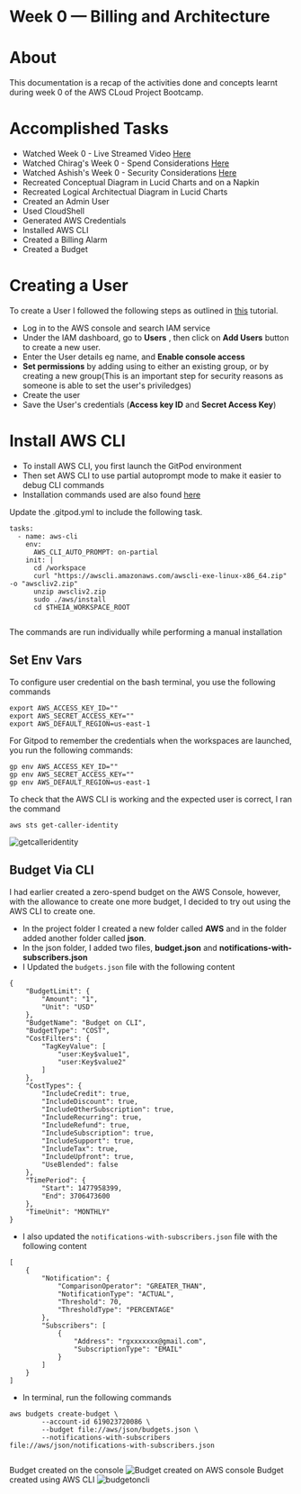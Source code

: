 # Week 0 — Billing and Architecture
# About
This documentation is a recap of the activities done and concepts learnt during week 0 of the AWS CLoud Project Bootcamp. 
# Accomplished Tasks
- Watched Week 0 - Live Streamed Video [Here](https://www.youtube.com/watch?v=SG8blanhAOg&list=PLBfufR7vyJJ7k25byhRXJldB5AiwgNnWv&index=12)
- Watched Chirag's Week 0 - Spend Considerations [Here](https://www.youtube.com/watch?v=SG8blanhAOg&list=PLBfufR7vyJJ7k25byhRXJldB5AiwgNnWv&index=12)
- Watched Ashish's Week 0 - Security Considerations [Here](https://www.youtube.com/watch?v=OVw3RrlP-sI&list=PLBfufR7vyJJ7k25byhRXJldB5AiwgNnWv&index=13)
- Recreated Conceptual Diagram in Lucid Charts and on a Napkin
- Recreated Logical Architectual Diagram in Lucid Charts
- Created an Admin User
- Used CloudShell
- Generated AWS Credentials
- Installed AWS CLI
- Created a Billing Alarm
- Created a Budget

# Creating a User
To create a User I followed the following steps as outlined in [this](https://www.iguazio.com/docs/latest-release/cluster-mgmt/deployment/cloud/aws/howto/iam-user-create/) tutorial.
- Log in to the AWS console and search IAM service
- Under the IAM dashboard, go to **Users** , then click on **Add Users** button to create a new user.
- Enter the User details eg name, and **Enable console access**
- **Set permissions** by adding using to either an existing group, or by creating a new group(This is an important step for security reasons as someone is able to set the user's priviledges) 
- Create the user
- Save the User's credentials (**Access key ID** and **Secret Access Key**)

# Install AWS CLI
- To install AWS CLI, you first launch the GitPod environment
- Then set AWS CLI to use partial autoprompt mode to make it easier to debug CLI commands
- Installation commands used are also found [here](https://docs.aws.amazon.com/cli/latest/userguide/getting-started-install.html)

Update the .gitpod.yml to include the following task.
```
tasks:
  - name: aws-cli
    env:
      AWS_CLI_AUTO_PROMPT: on-partial
    init: |
      cd /workspace
      curl "https://awscli.amazonaws.com/awscli-exe-linux-x86_64.zip" -o "awscliv2.zip"
      unzip awscliv2.zip
      sudo ./aws/install
      cd $THEIA_WORKSPACE_ROOT
      
```
The commands are run individually while performing  a manual installation
## Set Env Vars
To configure user credential on the bash terminal, you use the following commands
```
export AWS_ACCESS_KEY_ID=""
export AWS_SECRET_ACCESS_KEY=""
export AWS_DEFAULT_REGION=us-east-1
```
For Gitpod to remember the credentials when the workspaces are launched, you run the following commands:
```
gp env AWS_ACCESS_KEY_ID=""
gp env AWS_SECRET_ACCESS_KEY=""
gp env AWS_DEFAULT_REGION=us-east-1

```
To check that the AWS CLI is working and the expected user is correct, I ran the command
```
aws sts get-caller-identity
```
![getcalleridentity](image)

## Budget Via CLI
I had earlier created a zero-spend budget on the AWS Console, however, with the allowance to create one more budget, I decided to try out using the AWS CLI to create one.
- In the project folder I created a new folder called **AWS** and in the folder added another folder called **json**.
- In the json folder, I added two files, **budget.json** and **notifications-with-subscribers.json**
- I Updated the ``` budgets.json ``` file with the following content
```
{
    "BudgetLimit": {
        "Amount": "1",
        "Unit": "USD"
    },
    "BudgetName": "Budget on CLI",
    "BudgetType": "COST",
    "CostFilters": {
        "TagKeyValue": [
            "user:Key$value1",
            "user:Key$value2"
        ]
    },
    "CostTypes": {
        "IncludeCredit": true,
        "IncludeDiscount": true,
        "IncludeOtherSubscription": true,
        "IncludeRecurring": true,
        "IncludeRefund": true,
        "IncludeSubscription": true,
        "IncludeSupport": true,
        "IncludeTax": true,
        "IncludeUpfront": true,
        "UseBlended": false
    },
    "TimePeriod": {
        "Start": 1477958399,
        "End": 3706473600
    },
    "TimeUnit": "MONTHLY"
}
```
- I also updated the ``` notifications-with-subscribers.json ``` file with the following content
```
[
    {
        "Notification": {
            "ComparisonOperator": "GREATER_THAN",
            "NotificationType": "ACTUAL",
            "Threshold": 70,
            "ThresholdType": "PERCENTAGE"
        },
        "Subscribers": [
            {
                "Address": "rgxxxxxxx@gmail.com",
                "SubscriptionType": "EMAIL"
            }
        ]
    }
]
```
- In terminal, run the following commands
```
aws budgets create-budget \
    	--account-id 619023720086 \
    	--budget file://aws/json/budgets.json \
    	--notifications-with-subscribers file://aws/json/notifications-with-subscribers.json
      
```
Budget created on the console
![Budget created on AWS console]()
Budget created using AWS CLI
![budgetoncli]()
